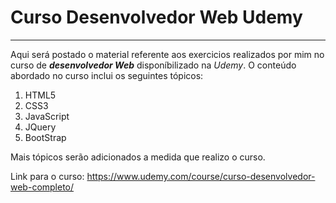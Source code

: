 # Curso Desenvolvedor Web Udemy
***
 Aqui será postado o material referente aos exercicios realizados por mim no curso de __*desenvolvedor Web*__ disponíbilizado na *Udemy*. O conteúdo abordado no curso inclui os seguintes tópicos:

 1. HTML5
 2. CSS3
 3. JavaScript
 4. JQuery
 5. BootStrap

 Mais tópicos serão adicionados a medida que realizo o curso.

 Link para o curso: https://www.udemy.com/course/curso-desenvolvedor-web-completo/
